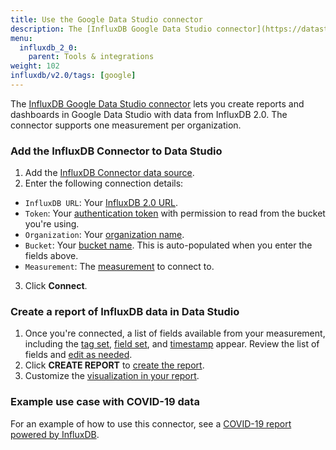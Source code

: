 ```yaml
---
title: Use the Google Data Studio connector
description: The [InfluxDB Google Data Studio connector](https://datastudio.google.com/u/0/datasources/create?connectorId=AKfycbwhJChhmMypQvNlihgRJMAhCb8gaM3ii9oUNWlW_Cp2PbJSfqeHfPyjNVp15iy9ltCs) lets you create reports and dashboards in Google Data Studio with data from InfluxDB 2.0. 
menu:
  influxdb_2_0:
    parent: Tools & integrations
weight: 102
influxdb/v2.0/tags: [google]
---
```


The [InfluxDB Google Data Studio connector](https://datastudio.google.com/u/0/datasources/create?connectorId=AKfycbwhJChhmMypQvNlihgRJMAhCb8gaM3ii9oUNWlW_Cp2PbJSfqeHfPyjNVp15iy9ltCs) lets you create reports and dashboards in Google Data Studio with data from InfluxDB 2.0. The connector supports one measurement per organization. 

### Add the InfluxDB Connector to Data Studio

1. Add the [InfluxDB Connector data source](https://datastudio.google.com/u/0/datasources/create?connectorId=AKfycbwhJChhmMypQvNlihgRJMAhCb8gaM3ii9oUNWlW_Cp2PbJSfqeHfPyjNVp15iy9ltCs).
2. Enter the following connection details:
  - `InfluxDB URL`: Your [InfluxDB 2.0 URL](/influxdb/v2.0/reference/urls/).
  - `Token`: Your [authentication token](/influxdb/v2.0/security/tokens/create-token/) with permission to read from the bucket you're using.
  - `Organization`: Your [organization name](/influxdb/v2.0/organizations/view-orgs).
  - `Bucket`: Your [bucket name](/influxdb/v2.0/organizations/buckets/view-buckets/#view-a-list-of-buckets). This is auto-populated when you enter the fields above.
  - `Measurement`: The [measurement](/influxdb/v2.0/reference/glossary/#measurement) to connect to.
3. Click **Connect**.

### Create a report of InfluxDB data in Data Studio

1. Once you're connected, a list of fields available from your measurement, including the [tag set](/influxdb/v2.0/reference/glossary/#tag-set), [field set](/influxdb/v2.0/reference/glossary/#field-set), and [timestamp](/influxdb/v2.0/reference/glossary/#timestamp) appear. Review the list of fields and [edit as needed](https://support.google.com/datastudio/answer/7000529?hl=en&ref_topic=6370331).
2. Click **CREATE REPORT** to [create the report](https://support.google.com/datastudio/topic/6369007?hl=en&ref_topic=6291037).
3. Customize the [visualization in your report](https://support.google.com/datastudio/?hl=en#topic=6291037).

### Example use case with COVID-19 data

For an example of how to use this connector, see a [COVID-19 report powered by InfluxDB](https://github.com/influxdata/influxdb-gds-connector/tree/master/examples).
